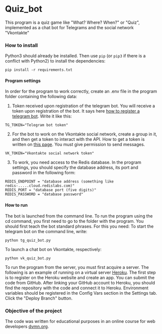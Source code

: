 # Quiz_bot

This program is a quiz game like "What? Where? When?" or "Quiz", implemented as a chat bot for Telegrams and the social network "Vkontakte" 

### How to install

Python3 should already be installed.
Then use `pip` (or `pip3` if there is a conflict with Python2) to install the dependencies:
```
pip install -r requirements.txt
```
#### Program settings

In order for the program to work correctly, create an .env file in the program folder containing the following data:

1) Token received upon registration of the telegram bot. You will receive a token upon registration of the bot. It says here [how to register a telegram bot](https://way23.ru/%D1%80%D0%B5%D0%B3%D0%B8%D1%81%D1%82%D1%80%D0%B0%D1%86%D0%B8%D1%8F-%D0%B1%D0%BE%D1%82%D0%B0-%D0%B2-telegram/).
Write it like this:
```
TG_TOKEN="Telegram bot token"
```
2) For the bot to work on the Vkontakte social network, create a group in it, and then get a token to interact with the API.
How to get a token is written on [this page](https://dev.vk.com/api/access-token/getting-started). You must give permission to send messages.
```
VK_TOKEN="Vkontakte social network token"
```
3) To work, you need access to the Redis database. In the program settings, you should specify the database address, its port and password in the following form:
```
REDIS_ENDPOINT = "database address (something like redis-.....cloud.redislabs.com)"
REDIS_PORT = "database port (five digits)"
REDIS_PASSWORD = "database password"
```


#### How to run

The bot is launched from the command line. To run the program using the cd command, you first need to go to the folder with the program.
You should first teach the bot standard phrases. For this you need:
To start the telegram bot on the command line, write:
```
python tg_quiz_bot.py
```
To launch a chat bot on Vkontakte, respectively:
```
python vk_quiz_bot.py
```

To run the program from the server, you must first acquire a server. The following is an example of running on a virtual server [Heroku](https://heroku.com).
The first step is to register on the Heroku website and create an app. You can submit the code from GitHub. After linking your GitHub account to Heroku, you should find the repository with the code and connect it to Heroku. Environment variables should be registered in the Config Vars section in the Settings tab. Click the "Deploy Branch" button.

### Objective of the project

The code was written for educational purposes in an online course for web developers [dvmn.org](https://dvmn.org/).

